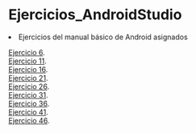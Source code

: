 # Ejercicios_AndroidStudio

<li/>Ejercicios del manual básico de Android asignados

[Ejercicio 6](https://github.com/mayerli-mendez/Ejercicios_AndroidStudio/tree/Ejercicio6).
<br/>
[Ejercicio 11](https://github.com/mayerli-mendez/Ejercicios_AndroidStudio/tree/Ejercicio11).
<br/>
[Ejercicio 16](https://github.com/mayerli-mendez/Ejercicios_AndroidStudio/tree/Ejercicio16).
<br/>
[Ejercicio 21](https://github.com/mayerli-mendez/Ejercicios_AndroidStudio/tree/Ejercicio21).
<br/>
[Ejercicio 26](https://github.com/mayerli-mendez/Ejercicios_AndroidStudio/tree/Ejercicio26).
<br/>
[Ejercicio 31](https://github.com/mayerli-mendez/Ejercicios_AndroidStudio/tree/Ejercicio31).
<br/>
[Ejercicio 36](https://github.com/mayerli-mendez/Ejercicios_AndroidStudio/tree/Ejercicio36).
<br/>
[Ejercicio 41](https://github.com/mayerli-mendez/Ejercicios_AndroidStudio/tree/Ejercicio41).
<br/>
[Ejercicio 46](https://github.com/mayerli-mendez/Ejercicios_AndroidStudio/tree/Ejercicio46).


